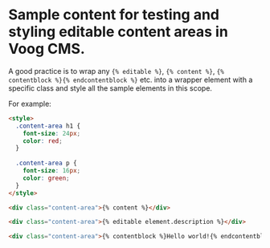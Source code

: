 # Sample content for testing and styling editable content areas in Voog CMS.

A good practice is to wrap any `{% editable %}`, `{% content %}`, `{% contentblock %}{% endcontentblock %}` etc. into a wrapper element with a specific class and style all the sample elements in this scope.

For example:

```html
<style>
  .content-area h1 {
    font-size: 24px;
    color: red;
  }
  
  .content-area p {
    font-size: 16px;
    color: green;
  }
</style>

<div class="content-area">{% content %}</div>

<div class="content-area">{% editable element.description %}</div>

<div class="content-area">{% contentblock %}Hello world!{% endcontentblock %}</div>
```
